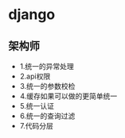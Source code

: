 # django

## 架构师
- 1.统一的异常处理
- 2.api权限
- 3.统一的参数校检
- 4.缓存如果可以做的更简单统一
- 5.统一认证
- 6.统一的查询过滤
- 7.代码分层


